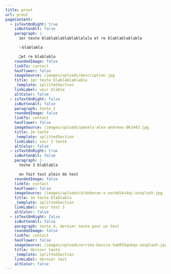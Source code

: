 ```yaml
---
title: prout
url: prout
pageContent:
  - isTextOnRight: true
    isButtonAlt: false
    paragraph: |-
      1er texte blablablablablablalala et re blablablablabla 

      ✨blablabla

      💫et re blablabla
    roundedImage: false
    linkTo: contact
    hasFlower: false
    imageSource: /images/uploads/description.jpg
    title: 1er texte blablablablabla
    _template: splittedSection
    linkLabel: voir blabla
    altColor: false
  - isTextOnRight: false
    isButtonAlt: false
    paragraph: texte 2
    roundedImage: false
    linkTo: contact
    hasFlower: false
    imageSource: /images/uploads/pexels-alex-andrews-861443.jpg
    title: 2e texte
    _template: splittedSection
    linkLabel: voir 2 texte
    altColor: false
  - isTextOnRight: true
    isButtonAlt: false
    paragraph: |-
      texte 3 blablabla 

      on fait tout plein de test
    roundedImage: false
    linkTo: contact
    hasFlower: false
    imageSource: /images/uploads/aldebaran-s-uxchdiks4qi-unsplash.jpg
    title: 3e texte blablabla
    _template: splittedSection
    linkLabel: voir test 3
    altColor: false
  - isTextOnRight: false
    isButtonAlt: false
    paragraph: texte 4, dernier texte pour un test
    roundedImage: false
    linkTo: contact
    hasFlower: false
    imageSource: /images/uploads/erriko-boccia-twb035qnbqs-unsplash.jpg
    title: dernier texte
    _template: splittedSection
    linkLabel: dernier test
    altColor: false
---
```

